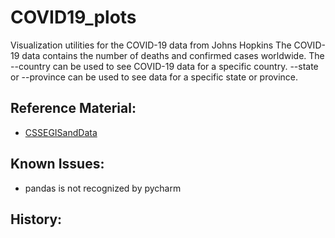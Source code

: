 # COVID19_plots
Visualization utilities for the COVID-19 data from Johns Hopkins
The COVID-19 data contains the number of deaths and confirmed cases worldwide. The --country can be used to
see COVID-19 data for a specific country. --state or --province can be used to see data for a specific state or
province.

## Reference Material:
* [CSSEGISandData](https://github.com/CSSEGISandData/COVID-19/tree/master/csse_covid_19_data)

## Known Issues:
* pandas is not recognized by pycharm

## History:
